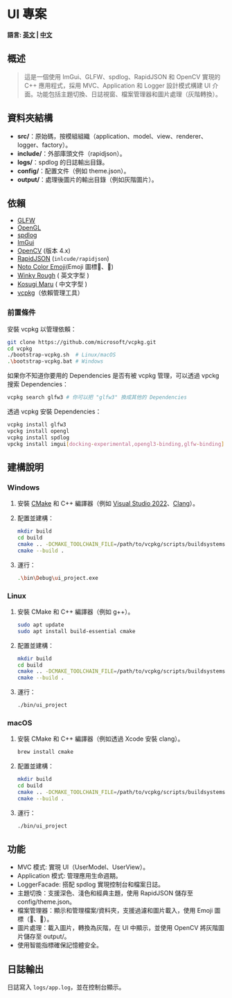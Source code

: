 # UI 專案

**語言: [英文](README.md) | [中文](README.zh.md)**

## 概述

> 這是一個使用 ImGui、GLFW、spdlog、RapidJSON 和 OpenCV 實現的 C++ 應用程式，採用 MVC、Application 和 Logger 設計模式構建 UI 介面。功能包括主題切換、日誌視窗、檔案管理器和圖片處理（灰階轉換）。

## 資料夾結構

- **src/**：原始碼，按模組組織（application、model、view、renderer、logger、factory）。
- **include/**：外部庫頭文件（rapidjson）。
- **logs/**：spdlog 的日誌輸出目錄。
- **config/**：配置文件（例如 theme.json）。
- **output/**：處理後圖片的輸出目錄（例如灰階圖片）。

## 依賴

- [GLFW](https://www.glfw.org/)
- [OpenGL](https://www.opengl.org/)
- [spdlog](https://github.com/gabime/spdlog)
- [ImGui](https://github.com/ocornut/imgui)
- [OpenCV](https://opencv.org/) (版本 4.x)
- [RapidJSON](https://github.com/Tencent/rapidjson) (`inlcude/rapidjson`)
- [Noto Color Emoji](https://fonts.google.com/noto/specimen/Noto+Color+Emoji)(Emoji 圖標📁、📄)
- [Winky Rough](https://fonts.google.com/specimen/Winky+Rough) ( 英文字型 )
- [Kosugi Maru](https://fonts.google.com/specimen/Kosugi+Maru) ( 中文字型 )
- [vcpkg](https://github.com/microsoft/vcpkg)（依賴管理工具）

### 前置條件

安裝 vcpkg 以管理依賴：

```bash
git clone https://github.com/microsoft/vcpkg.git
cd vcpkg
./bootstrap-vcpkg.sh  # Linux/macOS
.\bootstrap-vcpkg.bat # Windows
```

如果你不知道你要用的 Dependencies 是否有被 vcpkg 管理，可以透過 vpckg 搜索 Dependencies：

```bash
vcpkg search glfw3 # 你可以把 "glfw3" 換成其他的 Dependencies 
```

透過 vcpkg 安裝 Dependencies：

```bash
vcpkg install glfw3 
vpckg install opengl
vcpkg install spdlog
vpckg install imgui[docking-experimental,opengl3-binding,glfw-binding]
```

## 建構說明

### Windows

1. 安裝 [CMake](https://cmake.org/download/) 和 C++ 編譯器（例如 [Visual Studio 2022](https://visualstudio.microsoft.com/download/)、[Clang](https://clang.llvm.org/)）。
2. 配置並建構：

   ```bash
   mkdir build
   cd build
   cmake .. -DCMAKE_TOOLCHAIN_FILE=/path/to/vcpkg/scripts/buildsystems/vcpkg.cmake
   cmake --build . 
   ```

3. 運行：

   ```bash
   .\bin\Debug\ui_project.exe
   ```

### Linux

1. 安裝 CMake 和 C++ 編譯器（例如 g++）。

   ```bash
   sudo apt update
   sudo apt install build-essential cmake
   ```

2. 配置並建構：

   ```bash
   mkdir build
   cd build
   cmake .. -DCMAKE_TOOLCHAIN_FILE=/path/to/vcpkg/scripts/buildsystems/vcpkg.cmake
   cmake --build .
   ```

3. 運行：

   ```bash
   ./bin/ui_project
   ```

### macOS

1. 安裝 CMake 和 C++ 編譯器（例如透過 Xcode 安裝 clang）。

   ```bash
   brew install cmake
   ```

2. 配置並建構：

   ```bash
   mkdir build
   cd build
   cmake .. -DCMAKE_TOOLCHAIN_FILE=/path/to/vcpkg/scripts/buildsystems/vcpkg.cmake
   cmake --build .
   ```

3. 運行：

   ```bash
   ./bin/ui_project
   ```

## 功能

- MVC 模式: 實現 UI（UserModel、UserView）。
- Application 模式: 管理應用生命週期。
- LoggerFacade: 搭配 spdlog 實現控制台和檔案日誌。
- 主題切換：支援深色、淺色和經典主題，使用 RapidJSON 儲存至 config/theme.json。
- 檔案管理器：顯示和管理檔案/資料夾，支援過濾和圖片載入，使用 Emoji 圖標（📁、📄）。
- 圖片處理：載入圖片，轉換為灰階，在 UI 中顯示，並使用 OpenCV 將灰階圖片儲存至 output/。
- 使用智能指標確保記憶體安全。

## 日誌輸出

日誌寫入 `logs/app.log`，並在控制台顯示。
